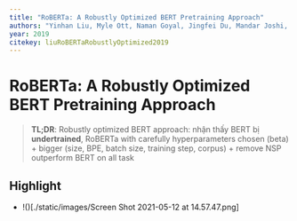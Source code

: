 ```yaml
---
title: "RoBERTa: A Robustly Optimized BERT Pretraining Approach"
authors: "Yinhan Liu, Myle Ott, Naman Goyal, Jingfei Du, Mandar Joshi, Danqi Chen, Omer Levy, Mike Lewis, Luke Zettlemoyer, Veselin Stoyanov"
year: 2019
citekey: liuRoBERTaRobustlyOptimized2019
---
```


# RoBERTa: A Robustly Optimized BERT Pretraining Approach
> **TL;DR**:  Robustly optimized BERT approach: nhận thấy BERT bị **undertrained**, RoBERTa with carefully hyperparameters chosen (beta) + bigger (size, BPE,  batch size, training step, corpus) + remove NSP outperform BERT on all task

## Highlight
- !()[./static/images/Screen Shot 2021-05-12 at 14.57.47.png]